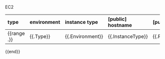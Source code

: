 EC2

| type | environment | instance type | [public] hostname | [public] IP | [private] hostname | [private] IP | state |
| :--- | :--- | :--- | :--- | :--- | :--- | :--- | :--- |
{{range .}}| {{.Type}} | {{.Environment}} | {{.InstanceType}} | {{.PublicDnsName}} | {{.PublicIpAddress}} | {{.PrivateDnsName}} | {{.PrivateIpAddress}} | {{.InstanceState}} |
{{end}}

